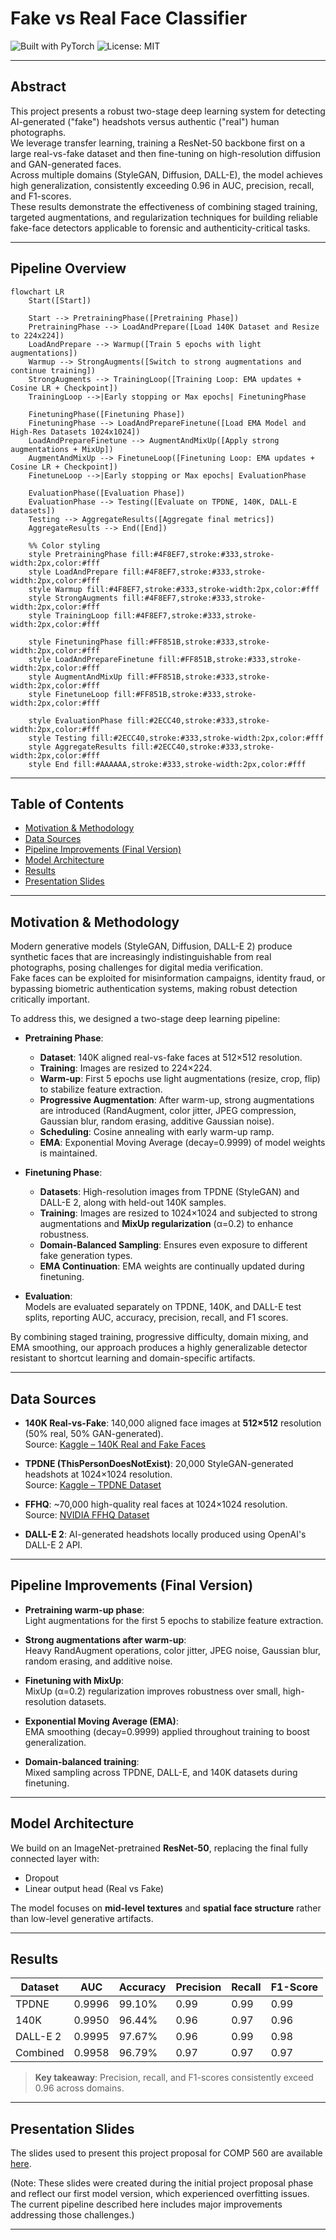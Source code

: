 # Fake vs Real Face Classifier

![Built with PyTorch](https://img.shields.io/badge/Built%20With-PyTorch-red.svg)  ![License: MIT](https://img.shields.io/badge/License-MIT-green.svg)

---

## Abstract

This project presents a robust two-stage deep learning system for detecting AI-generated ("fake") headshots versus authentic ("real") human photographs.  
We leverage transfer learning, training a ResNet-50 backbone first on a large real-vs-fake dataset and then fine-tuning on high-resolution diffusion and GAN-generated faces.  
Across multiple domains (StyleGAN, Diffusion, DALL-E), the model achieves high generalization, consistently exceeding 0.96 in AUC, precision, recall, and F1-scores.  
These results demonstrate the effectiveness of combining staged training, targeted augmentations, and regularization techniques for building reliable fake-face detectors applicable to forensic and authenticity-critical tasks.

---

## Pipeline Overview

```mermaid
flowchart LR
    Start([Start])

    Start --> PretrainingPhase([Pretraining Phase])
    PretrainingPhase --> LoadAndPrepare([Load 140K Dataset and Resize to 224x224])
    LoadAndPrepare --> Warmup([Train 5 epochs with light augmentations])
    Warmup --> StrongAugments([Switch to strong augmentations and continue training])
    StrongAugments --> TrainingLoop([Training Loop: EMA updates + Cosine LR + Checkpoint])
    TrainingLoop -->|Early stopping or Max epochs| FinetuningPhase

    FinetuningPhase([Finetuning Phase])
    FinetuningPhase --> LoadAndPrepareFinetune([Load EMA Model and High-Res Datasets 1024x1024])
    LoadAndPrepareFinetune --> AugmentAndMixUp([Apply strong augmentations + MixUp])
    AugmentAndMixUp --> FinetuneLoop([Finetuning Loop: EMA updates + Cosine LR + Checkpoint])
    FinetuneLoop -->|Early stopping or Max epochs| EvaluationPhase

    EvaluationPhase([Evaluation Phase])
    EvaluationPhase --> Testing([Evaluate on TPDNE, 140K, DALL-E datasets])
    Testing --> AggregateResults([Aggregate final metrics])
    AggregateResults --> End([End])

    %% Color styling
    style PretrainingPhase fill:#4F8EF7,stroke:#333,stroke-width:2px,color:#fff
    style LoadAndPrepare fill:#4F8EF7,stroke:#333,stroke-width:2px,color:#fff
    style Warmup fill:#4F8EF7,stroke:#333,stroke-width:2px,color:#fff
    style StrongAugments fill:#4F8EF7,stroke:#333,stroke-width:2px,color:#fff
    style TrainingLoop fill:#4F8EF7,stroke:#333,stroke-width:2px,color:#fff

    style FinetuningPhase fill:#FF851B,stroke:#333,stroke-width:2px,color:#fff
    style LoadAndPrepareFinetune fill:#FF851B,stroke:#333,stroke-width:2px,color:#fff
    style AugmentAndMixUp fill:#FF851B,stroke:#333,stroke-width:2px,color:#fff
    style FinetuneLoop fill:#FF851B,stroke:#333,stroke-width:2px,color:#fff

    style EvaluationPhase fill:#2ECC40,stroke:#333,stroke-width:2px,color:#fff
    style Testing fill:#2ECC40,stroke:#333,stroke-width:2px,color:#fff
    style AggregateResults fill:#2ECC40,stroke:#333,stroke-width:2px,color:#fff
    style End fill:#AAAAAA,stroke:#333,stroke-width:2px,color:#fff
```

---

## Table of Contents

- [Motivation & Methodology](#motivation--methodology)
- [Data Sources](#data-sources)
- [Pipeline Improvements (Final Version)](#pipeline-improvements-final-version)
- [Model Architecture](#model-architecture)
- [Results](#results)
- [Presentation Slides](#presentation-slides)

---

## Motivation & Methodology

Modern generative models (StyleGAN, Diffusion, DALL-E 2) produce synthetic faces that are increasingly indistinguishable from real photographs, posing challenges for digital media verification.  
Fake faces can be exploited for misinformation campaigns, identity fraud, or bypassing biometric authentication systems, making robust detection critically important.

To address this, we designed a two-stage deep learning pipeline:

- **Pretraining Phase**:  
  - **Dataset**: 140K aligned real-vs-fake faces at 512×512 resolution.
  - **Training**: Images are resized to 224×224.  
  - **Warm-up**: First 5 epochs use light augmentations (resize, crop, flip) to stabilize feature extraction.
  - **Progressive Augmentation**: After warm-up, strong augmentations are introduced (RandAugment, color jitter, JPEG compression, Gaussian blur, random erasing, additive Gaussian noise).
  - **Scheduling**: Cosine annealing with early warm-up ramp.
  - **EMA**: Exponential Moving Average (decay=0.9999) of model weights is maintained.

- **Finetuning Phase**:  
  - **Datasets**: High-resolution images from TPDNE (StyleGAN) and DALL-E 2, along with held-out 140K samples.
  - **Training**: Images are resized to 1024×1024 and subjected to strong augmentations and **MixUp regularization** (α=0.2) to enhance robustness.
  - **Domain-Balanced Sampling**: Ensures even exposure to different fake generation types.
  - **EMA Continuation**: EMA weights are continually updated during finetuning.

- **Evaluation**:  
  Models are evaluated separately on TPDNE, 140K, and DALL-E test splits, reporting AUC, accuracy, precision, recall, and F1 scores.

By combining staged training, progressive difficulty, domain mixing, and EMA smoothing, our approach produces a highly generalizable detector resistant to shortcut learning and domain-specific artifacts.

---

## Data Sources

- **140K Real-vs-Fake**: 140,000 aligned face images at **512×512** resolution (50% real, 50% GAN-generated).  
  Source: [Kaggle – 140K Real and Fake Faces](https://www.kaggle.com/datasets/xhlulu/140k-real-and-fake-faces)

- **TPDNE (ThisPersonDoesNotExist)**: 20,000 StyleGAN-generated headshots at 1024×1024 resolution.  
  Source: [Kaggle – TPDNE Dataset](https://www.kaggle.com/datasets/almightyj/person-face-dataset-thispersondoesnotexist/data)

- **FFHQ**: ~70,000 high-quality real faces at 1024×1024 resolution.  
  Source: [NVIDIA FFHQ Dataset](https://github.com/NVlabs/ffhq-dataset)

- **DALL-E 2**: AI-generated headshots locally produced using OpenAI's DALL-E 2 API.

---

## Pipeline Improvements (Final Version)

- **Pretraining warm-up phase**:  
  Light augmentations for the first 5 epochs to stabilize feature extraction.

- **Strong augmentations after warm-up**:  
  Heavy RandAugment operations, color jitter, JPEG noise, Gaussian blur, random erasing, and additive noise.

- **Finetuning with MixUp**:  
  MixUp (α=0.2) regularization improves robustness over small, high-resolution datasets.

- **Exponential Moving Average (EMA)**:  
  EMA smoothing (decay=0.9999) applied throughout training to boost generalization.

- **Domain-balanced training**:  
  Mixed sampling across TPDNE, DALL-E, and 140K datasets during finetuning.

---

## Model Architecture

We build on an ImageNet-pretrained **ResNet-50**, replacing the final fully connected layer with:
- Dropout  
- Linear output head (Real vs Fake)

The model focuses on **mid-level textures** and **spatial face structure** rather than low-level generative artifacts.

---

## Results

| Dataset   | AUC    | Accuracy | Precision | Recall | F1-Score |
|-----------|--------|----------|-----------|--------|----------|
| TPDNE     | 0.9996 | 99.10%    | 0.99      | 0.99   | 0.99     |
| 140K      | 0.9950 | 96.44%    | 0.96      | 0.97   | 0.96     |
| DALL-E 2  | 0.9995 | 97.67%    | 0.96      | 0.99   | 0.98     |
| Combined  | 0.9958 | 96.79%    | 0.97      | 0.97   | 0.97     |

> **Key takeaway**: Precision, recall, and F1-scores consistently exceed 0.96 across domains.

---

## Presentation Slides

The slides used to present this project proposal for COMP 560 are available [here](https://docs.google.com/presentation/d/192OlYnVC1KzR5nTisA6muCPcoLXFrG7LRQWAPVUIRsU/edit?usp=sharing).

(Note: These slides were created during the initial project proposal phase and reflect our first model version, which experienced overfitting issues. The current pipeline described here includes major improvements addressing those challenges.)

---
